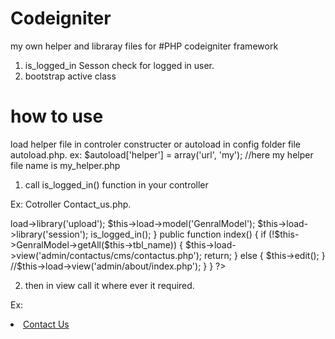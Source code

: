 # Codeigniter
my own helper and libraray files for #PHP codeigniter framework
1) is_logged_in Sesson check for logged in user.
2) bootstrap active class

# how to use
 load helper file in controler constructer or autoload in config folder file autoload.php.
 ex: $autoload['helper'] = array('url', 'my'); //here my helper file name is my_helper.php 
 
1) call is_logged_in() function in your controller

  Ex: Cotroller Contact_us.php.

<?php
        defined('BASEPATH') OR exit('No direct script access allowed');
        class Contact_us extends CI_Controller {
            function __construct() {
              parent::__construct();
              date_default_timezone_set('Asia/Calcutta');
              $this->load->library('upload');
              $this->load->model('GenralModel');
              $this->load->library('session');
              is_logged_in();
            } 
            
            public function index() {
              if (!$this->GenralModel->getAll($this->tbl_name)) {
                $this->load->view('admin/contactus/cms/contactus.php');
                return;
              } else {
                $this->edit();
              }
              //$this->load->view('admin/about/index.php');
            }
          }
?>
2) then in view call it where ever it required.

  Ex: <li class="<?=addActiveClass('contact')?>"> <a href="<?=base_url()?>Sitetwo/contact">Contact Us</a></li>

